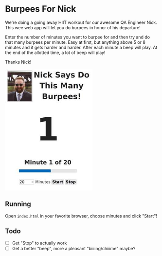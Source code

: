 # Burpees For Nick

We're doing a going away HIIT workout for our awesome QA Engineer Nick. This wee web app will let you do burpees in honor of his departure!

Enter the number of minutes you want to burpee for and then try and do that many burpees per minute.  Easy at first, but anything above 5 or 8 minutes and it gets harder and harder. After each minute a beep will play. At the end of the allotted time, a lot of beep will play!

Thanks Nick!

![](app.jpg)

## Running

Open `index.html` in your favorite browser, choose minutes and click "Start"!

## Todo

* [ ] Get "Stop" to actually work
* [ ] Get a better "beep", more a pleasant "biiiing/chiiime" maybe?